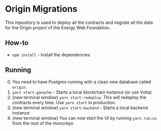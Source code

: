 # Origin Migrations

This repository is used to deploy all the contracts and migrate all the data for the Origin project of the Energy Web Foundation.

## How-to
- `npm install` - Install the dependencies

## Running
0. You need to have Postgres running with a clean new database called `origin`.
1. `yarn start-ganache` - Starts a local blockchain instance (or use Volta)
2. (new terminal window) `yarn start:redeploy`. This will redeploy the contracts every time. Use `yarn start` in production.
3. (new terminal window) `yarn start-backend` - Starts a local backend instance
4. (new terminal window) You can now start the UI by running `yarn run:ui` from the root of the monorepo